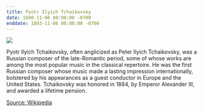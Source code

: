 ```yaml
---
title: Pyotr Ilyich Tchaikovsky
date: 1840-11-06 00:00:00 -0700
enddate: 1893-11-06 00:00:00 -0700
---
```


![](https://upload.wikimedia.org/wikipedia/commons/thumb/d/d7/Portr%C3%A4t_des_Komponisten_Pjotr_I._Tschaikowski_%281840-1893%29.jpg/187px-Portr%C3%A4t_des_Komponisten_Pjotr_I._Tschaikowski_%281840-1893%29.jpg)

Pyotr Ilyich Tchaikovsky, often anglicized as Peter Ilyich Tchaikovsky, was a Russian composer of the late-Romantic period, some of whose works are among the most popular music in the classical repertoire. He was the first Russian composer whose music made a lasting impression internationally, bolstered by his appearances as a guest conductor in Europe and the United States. Tchaikovsky was honored in 1884, by Emperor Alexander III, and awarded a lifetime pension.

[Source: Wikipedia](https://en.wikipedia.org/wiki/Pyotr_Ilyich_Tchaikovsky)